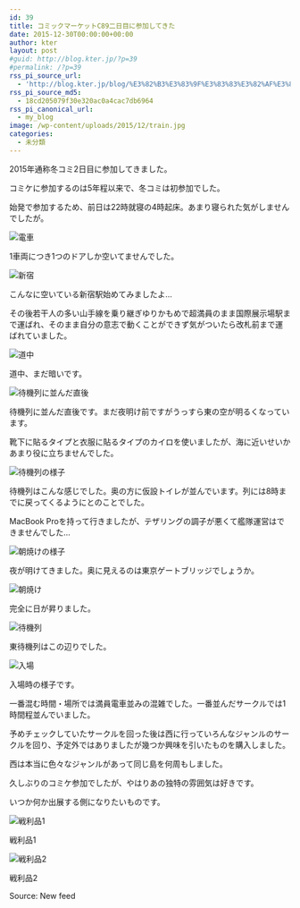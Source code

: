 ```yaml
---
id: 39
title: コミックマーケットC89二日目に参加してきた
date: 2015-12-30T00:00:00+00:00
author: kter
layout: post
#guid: http://blog.kter.jp/?p=39
#permalink: /?p=39
rss_pi_source_url:
  - 'http://blog.kter.jp/blog/%E3%82%B3%E3%83%9F%E3%83%83%E3%82%AF%E3%83%9E%E3%83%BC%E3%82%B1%E3%83%83%E3%83%88C89%E4%BA%8C%E6%97%A5%E7%9B%AE%E3%81%AB%E5%8F%82%E5%8A%A0%E3%81%97%E3%81%A6%E3%81%8D%E3%81%9F/'
rss_pi_source_md5:
  - 18cd205079f30e320ac0a4cac7db6964
rss_pi_canonical_url:
  - my_blog
image: /wp-content/uploads/2015/12/train.jpg
categories:
  - 未分類
---
```

2015年通称冬コミ2日目に参加してきました。

コミケに参加するのは5年程以来で、冬コミは初参加でした。

始発で参加するため、前日は22時就寝の4時起床。あまり寝られた気がしませんでしたが。

![電車](http://img.kter.jp/2015/1230/train.jpg)
  

  
1車両につき1つのドアしか空いてませんでした。

![新宿](http://img.kter.jp/2015/1230/shinjuku.jpg)
  

  
こんなに空いている新宿駅始めてみましたよ…

その後若干人の多い山手線を乗り継ぎゆりかもめで超満員のまま国際展示場駅まで運ばれ、そのまま自分の意志で動くことができず気がついたら改札前まで運ばれていました。

![道中](http://img.kter.jp/2015/1230/douchu.jpg)
  

  
道中、まだ暗いです。

![待機列に並んだ直後](http://img.kter.jp/2015/1230/taikiretsu1.jpg)
  

  
待機列に並んだ直後です。まだ夜明け前ですがうっすら東の空が明るくなっています。
  
靴下に貼るタイプと衣服に貼るタイプのカイロを使いましたが、海に近いせいかあまり役に立ちませんでした。

![待機列の様子](http://img.kter.jp/2015/1230/taikiretsu2.jpg)
  

  
待機列はこんな感じでした。奥の方に仮設トイレが並んでいます。列には8時までに戻ってくるようにとのことでした。
  
MacBook Proを持って行きましたが、テザリングの調子が悪くて艦隊運営はできませんでした…

![朝焼けの様子](http://img.kter.jp/2015/1230/taikiretsu3.jpg)
  

  
夜が明けてきました。奥に見えるのは東京ゲートブリッジでしょうか。

![朝焼け](http://img.kter.jp/2015/1230/sunrise.jpg)
  

  
完全に日が昇りました。

![待機列](http://img.kter.jp/2015/1230/taikiretsu4.png)
  

  
東待機列はこの辺りでした。

![入場](http://img.kter.jp/2015/1230/nyujo.jpg)
  

  
入場時の様子です。

一番混む時間・場所では満員電車並みの混雑でした。一番並んだサークルでは1時間程並んでいました。

予めチェックしていたサークルを回った後は西に行っていろんなジャンルのサークルを回り、予定外ではありましたが幾つか興味を引いたものを購入しました。

西は本当に色々なジャンルがあって同じ島を何周もしました。

久しぶりのコミケ参加でしたが、やはりあの独特の雰囲気は好きです。
  
いつか何か出展する側になりたいものです。

![戦利品1](http://img.kter.jp/2015/1230/senrihin1.jpg)
  

  
戦利品1

![戦利品2](http://img.kter.jp/2015/1230/senrihin1.jpg)
  

  
戦利品2



Source: New feed